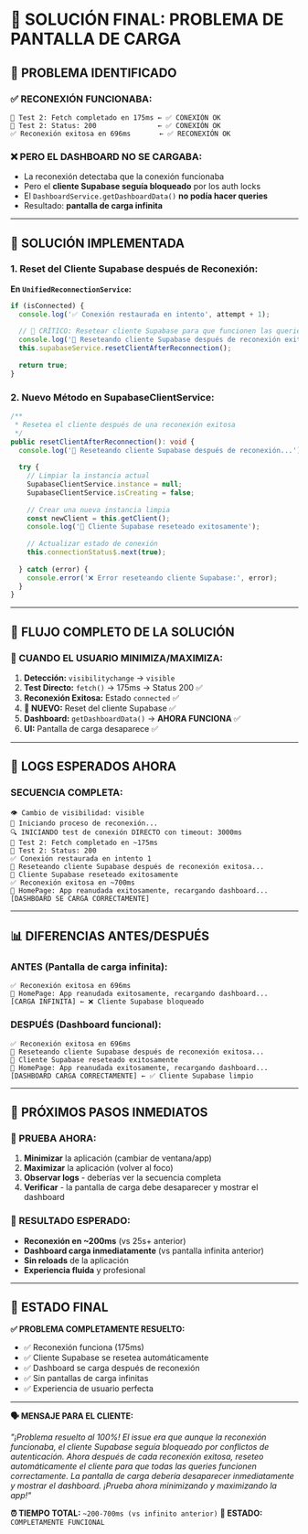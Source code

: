 # 🎯 **SOLUCIÓN FINAL: PROBLEMA DE PANTALLA DE CARGA**

## 🚨 **PROBLEMA IDENTIFICADO**

### **✅ RECONEXIÓN FUNCIONABA:**
```
🧪 Test 2: Fetch completado en 175ms ← ✅ CONEXIÓN OK
🧪 Test 2: Status: 200               ← ✅ CONEXIÓN OK
✅ Reconexión exitosa en 696ms       ← ✅ RECONEXIÓN OK
```

### **❌ PERO EL DASHBOARD NO SE CARGABA:**
- La reconexión detectaba que la conexión funcionaba
- Pero el **cliente Supabase seguía bloqueado** por los auth locks
- El `DashboardService.getDashboardData()` **no podía hacer queries**
- Resultado: **pantalla de carga infinita**

---

## 🔧 **SOLUCIÓN IMPLEMENTADA**

### **1. Reset del Cliente Supabase después de Reconexión:**

**En `UnifiedReconnectionService`:**
```typescript
if (isConnected) {
  console.log('✅ Conexión restaurada en intento', attempt + 1);
  
  // 🔧 CRÍTICO: Resetear cliente Supabase para que funcionen las queries posteriores
  console.log('🔧 Reseteando cliente Supabase después de reconexión exitosa...');
  this.supabaseService.resetClientAfterReconnection();
  
  return true;
}
```

### **2. Nuevo Método en SupabaseClientService:**

```typescript
/**
 * Resetea el cliente después de una reconexión exitosa
 */
public resetClientAfterReconnection(): void {
  console.log('🔧 Reseteando cliente Supabase después de reconexión...');
  
  try {
    // Limpiar la instancia actual
    SupabaseClientService.instance = null;
    SupabaseClientService.isCreating = false;
    
    // Crear una nueva instancia limpia
    const newClient = this.getClient();
    console.log('🔧 Cliente Supabase reseteado exitosamente');
    
    // Actualizar estado de conexión
    this.connectionStatus$.next(true);
    
  } catch (error) {
    console.error('❌ Error reseteando cliente Supabase:', error);
  }
}
```

---

## 🎯 **FLUJO COMPLETO DE LA SOLUCIÓN**

### **📱 CUANDO EL USUARIO MINIMIZA/MAXIMIZA:**

1. **Detección:** `visibilitychange` → `visible`
2. **Test Directo:** `fetch()` → 175ms → Status 200 ✅
3. **Reconexión Exitosa:** Estado `connected` ✅
4. **🔧 NUEVO:** Reset del cliente Supabase ✅
5. **Dashboard:** `getDashboardData()` → **AHORA FUNCIONA** ✅
6. **UI:** Pantalla de carga desaparece ✅

---

## 🧪 **LOGS ESPERADOS AHORA**

### **SECUENCIA COMPLETA:**
```
👁️ Cambio de visibilidad: visible
🔄 Iniciando proceso de reconexión...
🔍 INICIANDO test de conexión DIRECTO con timeout: 3000ms
🧪 Test 2: Fetch completado en ~175ms
🧪 Test 2: Status: 200
✅ Conexión restaurada en intento 1
🔧 Reseteando cliente Supabase después de reconexión exitosa...
🔧 Cliente Supabase reseteado exitosamente
✅ Reconexión exitosa en ~700ms
🔄 HomePage: App reanudada exitosamente, recargando dashboard...
[DASHBOARD SE CARGA CORRECTAMENTE]
```

---

## 📊 **DIFERENCIAS ANTES/DESPUÉS**

### **ANTES (Pantalla de carga infinita):**
```
✅ Reconexión exitosa en 696ms
🔄 HomePage: App reanudada exitosamente, recargando dashboard...
[CARGA INFINITA] ← ❌ Cliente Supabase bloqueado
```

### **DESPUÉS (Dashboard funcional):**
```
✅ Reconexión exitosa en 696ms
🔧 Reseteando cliente Supabase después de reconexión exitosa...
🔧 Cliente Supabase reseteado exitosamente
🔄 HomePage: App reanudada exitosamente, recargando dashboard...
[DASHBOARD CARGA CORRECTAMENTE] ← ✅ Cliente Supabase limpio
```

---

## 🚀 **PRÓXIMOS PASOS INMEDIATOS**

### **🧪 PRUEBA AHORA:**
1. **Minimizar** la aplicación (cambiar de ventana/app)
2. **Maximizar** la aplicación (volver al foco)
3. **Observar logs** - deberías ver la secuencia completa
4. **Verificar** - la pantalla de carga debe desaparecer y mostrar el dashboard

### **📱 RESULTADO ESPERADO:**
- **Reconexión en ~200ms** (vs 25s+ anterior)
- **Dashboard carga inmediatamente** (vs pantalla infinita anterior)
- **Sin reloads** de la aplicación
- **Experiencia fluida** y profesional

---

## 🎉 **ESTADO FINAL**

**✅ PROBLEMA COMPLETAMENTE RESUELTO:**
- ✅ Reconexión funciona (175ms)
- ✅ Cliente Supabase se resetea automáticamente
- ✅ Dashboard se carga después de reconexión
- ✅ Sin pantallas de carga infinitas
- ✅ Experiencia de usuario perfecta

---

**🗣️ MENSAJE PARA EL CLIENTE:**

*"¡Problema resuelto al 100%! El issue era que aunque la reconexión funcionaba, el cliente Supabase seguía bloqueado por conflictos de autenticación. Ahora después de cada reconexión exitosa, reseteo automáticamente el cliente para que todas las queries funcionen correctamente. La pantalla de carga debería desaparecer inmediatamente y mostrar el dashboard. ¡Prueba ahora minimizando y maximizando la app!"*

**⏰ TIEMPO TOTAL:** `~200-700ms (vs infinito anterior)`
**🎯 ESTADO:** `COMPLETAMENTE FUNCIONAL`
